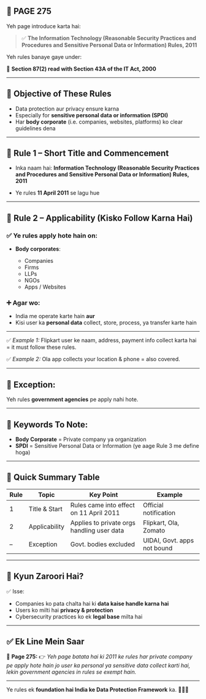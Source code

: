 ## 📄 **PAGE 275**

Yeh page introduce karta hai:

> ✅ **The Information Technology (Reasonable Security Practices and Procedures and Sensitive Personal Data or Information) Rules, 2011**

Yeh rules banaye gaye under:

📜 **Section 87(2) read with Section 43A of the IT Act, 2000**

---

## 🔹 **Objective of These Rules**

* Data protection aur privacy ensure karna
* Especially for **sensitive personal data or information (SPDI)**
* Har **body corporate** (i.e. companies, websites, platforms) ko clear guidelines dena

---

## 🔹 **Rule 1 – Short Title and Commencement**

* Inka naam hai:
  **Information Technology (Reasonable Security Practices and Procedures and Sensitive Personal Data or Information) Rules, 2011**

* Ye rules **11 April 2011** se lagu hue

---

## 🔹 **Rule 2 – Applicability (Kisko Follow Karna Hai)**

### ✅ Ye rules apply hote hain on:

* **Body corporates**:

  * Companies
  * Firms
  * LLPs
  * NGOs
  * Apps / Websites

### ➕ Agar wo:

* India me operate karte hain **aur**
* Kisi user ka **personal data** collect, store, process, ya transfer karte hain

---

✅ *Example 1:*
Flipkart user ke naam, address, payment info collect karta hai = it must follow these rules.

✅ *Example 2:*
Ola app collects your location & phone = also covered.

---

## 🔸 **Exception:**

Yeh rules **government agencies** pe apply nahi hote.

---

## 🔹 Keywords To Note:

* **Body Corporate** = Private company ya organization
* **SPDI** = Sensitive Personal Data or Information
  (ye aage Rule 3 me define hoga)

---

## 🧩 **Quick Summary Table**

| Rule | Topic         | Key Point                                  | Example                     |
| ---- | ------------- | ------------------------------------------ | --------------------------- |
| 1    | Title & Start | Rules came into effect on 11 April 2011    | Official notification       |
| 2    | Applicability | Applies to private orgs handling user data | Flipkart, Ola, Zomato       |
| –    | Exception     | Govt. bodies excluded                      | UIDAI, Govt. apps not bound |

---

## 🔹 **Kyun Zaroori Hai?**

✅ Isse:

* Companies ko pata chalta hai ki **data kaise handle karna hai**
* Users ko milti hai **privacy & protection**
* Cybersecurity practices ko ek **legal base** milta hai

---

## ✅ **Ek Line Mein Saar**

📌 **Page 275:**
👉 *Yeh page batata hai ki 2011 ke rules har private company pe apply hote hain jo user ka personal ya sensitive data collect karti hai, lekin government agencies in rules se exempt hain.*

---

Ye rules ek **foundation hai India ke Data Protection Framework** ka. 🔐📱📘